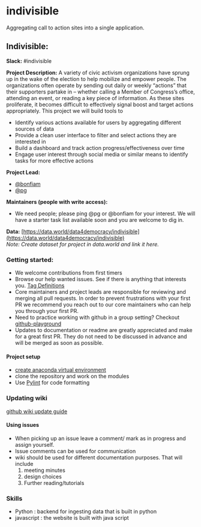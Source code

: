 # indivisible
Aggregating call to action sites into a single application.

## Indivisible:

**Slack:** #indivisible

**Project Description:**
A variety of civic activism organizations have sprung up in the wake of the election to help mobilize and empower people. The organizations often operate by sending out daily or weekly “actions” that their supporters partake in – whether calling a Member of Congress’s office, attending an event, or reading a key piece of information. As these sites proliferate, it becomes difficult to effectively signal boost and target actions appropriately. 
This project we will build tools to 
* Identify various actions available for users by aggregating different sources of data
* Provide a clean user interface to filter and select actions they are interested in
* Build a dashboard and track action progress/effectiveness over time
* Engage user interest through social media or similar means to identify tasks for more effective actions

**Project Lead:**  
* [@bonfiam](https://datafordemocracy.slack.com/messages/@bonfiam )
* [@pg](https://datafordemocracy.slack.com/messages/@pg) 

**Maintainers (people with write access):**
* We need people; please ping @pg or @bonfiam for your interest. 
We will have a starter task list available soon and you are welcome to dig in.

**Data:** [https://data.world/data4democracy/indivisible](https://data.world/data4democracy/indivisible)   
_Note: Create dataset for project in data.world and link it here._


### Getting started: 
* We welcome contributions from first timers
* Browse our help wanted issues. See if there is anything that interests you. [Tag Definitions](https://github.com/bstarling/gh-labels-template)
* Core maintainers and project leads are responsible for reviewing and merging all pull requests. In order to prevent frustrations with your first PR we recommend you reach out to our core maintainers who can help you through your first PR.
* Need to practice working with github in a group setting? Checkout [github-playground](https://github.com/Data4Democracy/github-playground)
* Updates to documentation or readme are greatly appreciated and make for a great first PR. They do not need to be discussed in advance and will be merged as soon as possible.

#### Project setup
* [create anaconda virtual environment](https://uoa-eresearch.github.io/eresearch-cookbook/recipe/2014/11/20/conda/)
* clone the repository and work on the modules 
* Use [Pylint](https://www.pylint.org/) for code formatting

### Updating wiki
[github wiki update guide](https://help.github.com/articles/adding-and-editing-wiki-pages-locally/)

#### Using issues
* When picking up an issue leave a comment/ mark as in progress and assign yourself. 
* Issue comments can be used for communication 
* wiki should be used for different documentation purposes. That will include
    1. meeting minutes
    2. design choices
    3. Further reading/tutorials


### Skills
* Python : backend for ingesting data that is built in python
* javascript : the website is built with java script  

